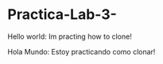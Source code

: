 # Practica-Lab-3-
Hello world:
  Im practing how to clone!
  
Hola Mundo:
  Estoy practicando como clonar!
